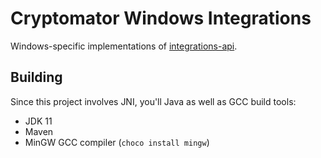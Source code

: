 # Cryptomator Windows Integrations

Windows-specific implementations of [integrations-api](https://github.com/cryptomator/integrations-api).

## Building

Since this project involves JNI, you'll Java as well as GCC build tools:

* JDK 11
* Maven
* MinGW GCC compiler (`choco install mingw`)